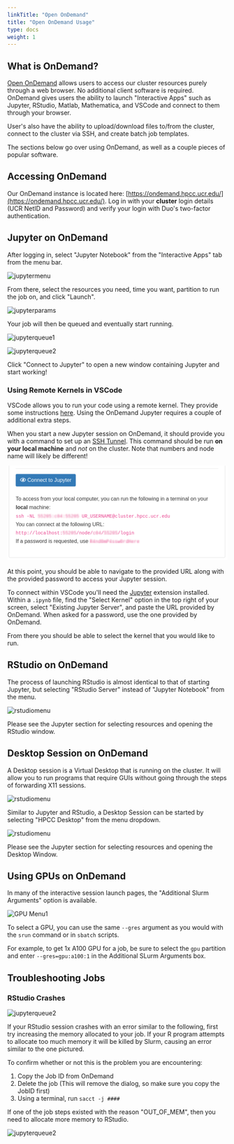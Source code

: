 ```yaml
---
linkTitle: "Open OnDemand"
title: "Open OnDemand Usage"
type: docs
weight: 1
---
```


## What is OnDemand?

[Open OnDemand](https://openondemand.org/) allows users to access our cluster resources purely through a web browser. No additional client software is required. OnDemand gives users the ability to launch "Interactive Apps" such as Jupyter, RStudio, Matlab, Mathematica, and VSCode and connect to them through your browser.

User's also have the ability to upload/download files to/from the cluster, connect to the cluster via SSH, and create batch job templates.

The sections below go over using OnDemand, as well as a couple pieces of popular software.


## Accessing OnDemand

Our OnDemand instance is located here: [https://ondemand.hpcc.ucr.edu/](https://ondemand.hpcc.ucr.edu/). Log in with your **cluster** login details (UCR NetID and Password) and verify your login with Duo's two-factor authentication.


## Jupyter on OnDemand

After logging in, select "Jupyter Notebook" from the "Interactive Apps" tab from the menu bar.

![jupytermenu](/img/ondemand_jupyter1.png)

From there, select the resources you need, time you want, partition to run the job on, and click "Launch".

![jupyterparams](/img/ondemand_jupyter2.png)

Your job will then be queued and eventually start running.

![jupyterqueue1](/img/ondemand_jupyter3.png)

![jupyterqueue2](/img/ondemand_jupyter4.png)

Click "Connect to Jupyter" to open a new window containing Jupyter and start working!

### Using Remote Kernels in VSCode

VSCode allows you to run your code using a remote kernel. They provide some instructions [here](https://code.visualstudio.com/docs/datascience/jupyter-notebooks#_connect-to-a-remote-jupyter-server). Using the OnDemand Jupyter requires a couple of additional extra steps.

When you start a new Jupyter session on OnDemand, it should provide you with a command to set up an [SSH Tunnel](https://hpcc.ucr.edu/manuals/hpc_cluster/jobs/#tunneling). This command should be run **on your local machine** and *not* on the cluster. Note that numbers and node name will likely be different!

![jupyterqueue2](/img/ondemand_jupyter5.png)


At this point, you should be able to navigate to the provided URL along with the provided password to access your Jupyter session.

To connect within VSCode you'll need the [Jupyter](https://marketplace.visualstudio.com/items?itemName=ms-toolsai.jupyter) extension installed. Within a `.ipynb` file, find the "Select Kernel" option in the top right of your screen, select "Existing Jupyter Server", and paste the URL provided by OnDemand. When asked for a password, use the one provided by OnDemand.

From there you should be able to select the kernel that you would like to run.


## RStudio on OnDemand

The process of launching RStudio is almost identical to that of starting Jupyter, but selecting "RStudio Server" instead of "Jupyter Notebook" from the menu.

![rstudiomenu](/img/ondemand_rstudio1.png)

Please see the Jupyter section for selecting resources and opening the RStudio window.


## Desktop Session on OnDemand

A Desktop session is a Virtual Desktop that is running on the cluster. It will allow you to run programs that require GUIs without going through the steps of forwarding X11 sessions.

![rstudiomenu](/img/ondemand_desktop2.png)

Similar to Jupyter and RStudio, a Desktop Session can be started by selecting "HPCC Desktop" from the menu dropdown.

![rstudiomenu](/img/ondemand_desktop1.png)

Please see the Jupyter section for selecting resources and opening the Desktop Window.


## Using GPUs on OnDemand

In many of the interactive session launch pages, the "Additional Slurm Arguments" option is available.

![GPU Menu1](/img/ondemand_use_gpu.png)

To select a GPU, you can use the same `--gres` argument as you would with the `srun` command or in `sbatch` scripts.

For example, to get 1x A100 GPU for a job, be sure to select the `gpu` partition and enter `--gres=gpu:a100:1` in the Additional SLurm Arguments box.


## Troubleshooting Jobs

### RStudio Crashes

![jupyterqueue2](/img/ondemand_r_crash.png)

If your RStudio session crashes with an error similar to the following, first try increasing the memory allocated to your job. If your R program attempts to allocate too much memory it will be killed by Slurm, causing an error similar to the one pictured.

To confirm whether or not this is the problem you are encountering:
1. Copy the Job ID from OnDemand
2. Delete the job (This will remove the dialog, so make sure you copy the JobID first)
3. Using a terminal, run `sacct -j ####`

If one of the job steps existed with the reason "OUT_OF_MEM", then you need to allocate more memory to RStudio.

![jupyterqueue2](/img/ondemand_r_crash2.png)
